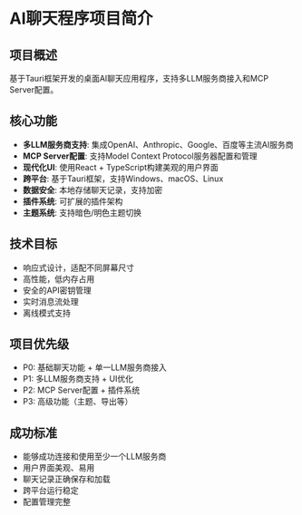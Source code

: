 # AI聊天程序项目简介

## 项目概述
基于Tauri框架开发的桌面AI聊天应用程序，支持多LLM服务商接入和MCP Server配置。

## 核心功能
- **多LLM服务商支持**: 集成OpenAI、Anthropic、Google、百度等主流AI服务商
- **MCP Server配置**: 支持Model Context Protocol服务器配置和管理
- **现代化UI**: 使用React + TypeScript构建美观的用户界面
- **跨平台**: 基于Tauri框架，支持Windows、macOS、Linux
- **数据安全**: 本地存储聊天记录，支持加密
- **插件系统**: 可扩展的插件架构
- **主题系统**: 支持暗色/明色主题切换

## 技术目标
- 响应式设计，适配不同屏幕尺寸
- 高性能，低内存占用
- 安全的API密钥管理
- 实时消息流处理
- 离线模式支持

## 项目优先级
- P0: 基础聊天功能 + 单一LLM服务商接入
- P1: 多LLM服务商支持 + UI优化
- P2: MCP Server配置 + 插件系统
- P3: 高级功能（主题、导出等）

## 成功标准
- 能够成功连接和使用至少一个LLM服务商
- 用户界面美观、易用
- 聊天记录正确保存和加载
- 跨平台运行稳定
- 配置管理完整 